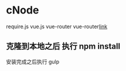 # cNode
  require.js vue.js vue-router
  vue-router[link](http://router.vuejs.org/zh-cn/essentials/getting-started.html)
## 克隆到本地之后 执行 npm install
   安装完成之后执行 gulp